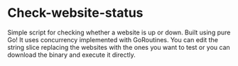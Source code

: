 # Check-website-status

Simple script for checking whether a website is up or down. Built using pure Go! It uses concurrency implemented with GoRoutines.
You can edit the string slice replacing the websites with the ones you want to test or you can download the binary and execute it directly.
